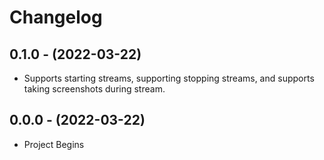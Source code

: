 # Changelog

0.1.0 - (2022-03-22)
------------------

* Supports starting streams, supporting stopping streams, and supports taking screenshots during 
stream.


0.0.0 - (2022-03-22)
------------------

* Project Begins